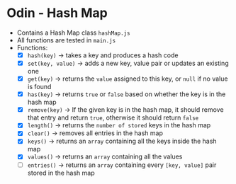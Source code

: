# Odin - Hash Map

- Contains a Hash Map class `hashMap.js`
- All functions are tested in `main.js`
- Functions:
  - [x] `hash(key)` -> takes a key and produces a hash code
  - [x] `set(key, value)` -> adds a new key, value pair or updates an existing one
  - [x] `get(key)` -> returns the `value` assigned to this key, or `null` if no value is found
  - [x] `has(key)` -> returns `true` or `false` based on whether the key is in the hash map
  - [x] `remove(key)` -> If the given key is in the hash map, it should remove that entry and return `true`, otherwise it should return `false`
  - [x] `length()` -> returns the `number of stored` keys in the hash map
  - [x] `clear()` -> removes all entries in the hash map
  - [x] `keys()` -> returns an `array` containing all the keys inside the hash map
  - [x] `values()` -> returns an `array` containing all the values
  - [ ] `entries()` -> returns an `array` containing every `[key, value]` pair stored in the hash map
